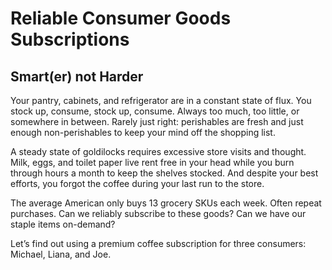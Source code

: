 # Reliable Consumer Goods Subscriptions
## Smart(er) not Harder

Your pantry, cabinets, and refrigerator are in a constant state of flux. You stock up, consume, stock up, consume. Always too much, too little, or somewhere in between. Rarely just right: perishables are fresh and just enough non-perishables to keep your mind off the shopping list.

A steady state of goldilocks requires excessive store visits and thought. Milk, eggs, and toilet paper live rent free in your head while you burn through hours a month to keep the shelves stocked. And despite your best efforts, you forgot the coffee during your last run to the store.

The average American only buys 13 grocery SKUs each week. Often repeat purchases. Can we reliably subscribe to these goods? Can we have our staple items on-demand?

Let’s find out using a premium coffee subscription for three consumers: Michael, Liana, and Joe.
